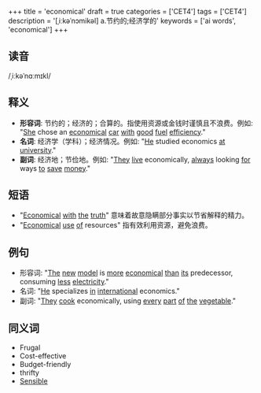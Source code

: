 +++
title = 'economical'
draft = true
categories = ['CET4']
tags = ['CET4']
description = '[ˌiːkəˈnɔmikəl] a.节约的;经济学的'
keywords = ['ai words', 'economical']
+++

## 读音
/ˌiːkəˈnɑːmɪkl/

## 释义
- **形容词**: 节约的；经济的；合算的。指使用资源或金钱时谨慎且不浪费。例如: "[She](/post/she/) chose an [economical](/post/economical/) [car](/post/car/) [with](/post/with/) [good](/post/good/) [fuel](/post/fuel/) [efficiency](/post/efficiency/)."
- **名词**: 经济学（学科）；经济情况。例如: "[He](/post/he/) studied economics [at](/post/at/) [university](/post/university/)."
- **副词**: 经济地；节俭地。例如: "[They](/post/they/) [live](/post/live/) economically, [always](/post/always/) looking [for](/post/for/) ways [to](/post/to/) [save](/post/save/) [money](/post/money/)."

## 短语
- "[Economical](/post/economical/) [with](/post/with/) [the](/post/the/) [truth](/post/truth/)" 意味着故意隐瞒部分事实以节省解释的精力。
- "[Economical](/post/economical/) [use](/post/use/) [of](/post/of/) resources" 指有效利用资源，避免浪费。

## 例句
- 形容词: "[The](/post/the/) [new](/post/new/) [model](/post/model/) is [more](/post/more/) [economical](/post/economical/) [than](/post/than/) [its](/post/its/) predecessor, consuming [less](/post/less/) [electricity](/post/electricity/)."
- 名词: "[He](/post/he/) specializes [in](/post/in/) [international](/post/international/) economics."
- 副词: "[They](/post/they/) [cook](/post/cook/) economically, using [every](/post/every/) [part](/post/part/) [of](/post/of/) [the](/post/the/) [vegetable](/post/vegetable/)."

## 同义词
- Frugal
- Cost-effective
- Budget-friendly
- thrifty
- [Sensible](/post/sensible/)
